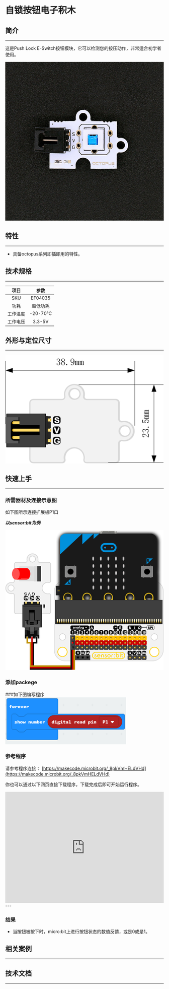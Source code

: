 # 自锁按钮电子积木

## 简介
---
这是Push Lock E-Switch按钮模块，它可以检测您的按压动作，非常适合初学者使用。

 ![](./images/SMeQQyr.jpg)

## 特性
---
- 具备octopus系列即插即用的特性。


## 技术规格
---
项目 | 参数 
:-: | :-: 
SKU|EF04035
功耗|超低功耗
工作温度|-20-70℃
工作电压|3.3-5V

## 外形与定位尺寸
---
 ![](./images/IYYxw8r.png)

## 快速上手
---

### 所需器材及连接示意图
如下图所示连接扩展板P1口

***以sensor:bit为例***

![](./images/tUcPhzM.png)

### 添加packege

###如下图编写程序
![](./images/gkU4VNN.png)

### 参考程序

请参考程序连接：
[https://makecode.microbit.org/_8pkVmHELdVHd](https://makecode.microbit.org/_8pkVmHELdVHd)

你也可以通过以下网页直接下载程序，下载完成后即可开始运行程序。

<div style="position:relative;height:0;padding-bottom:70%;overflow:hidden;"><iframe style="position:absolute;top:0;left:0;width:100%;height:100%;" src="https://makecode.microbit.org/#pub:_8pkVmHELdVHd" frameborder="0" sandbox="allow-popups allow-forms allow-scripts allow-same-origin"></iframe></div>  
---

### 结果
- 当按钮被按下时，micro:bit上进行按钮状态的数值反馈，或是0或是1。

## 相关案例
---

## 技术文档
---
